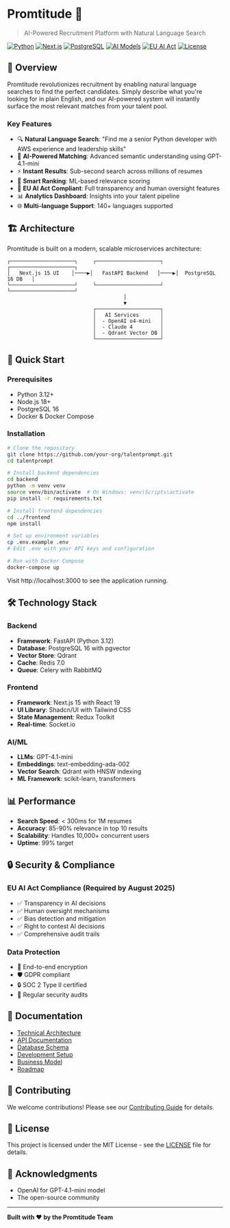 # Promtitude 🚀

> AI-Powered Recruitment Platform with Natural Language Search

[![Python](https://img.shields.io/badge/Python-3.12%2B-blue.svg)](https://www.python.org/)
[![Next.js](https://img.shields.io/badge/Next.js-15-black.svg)](https://nextjs.org/)
[![PostgreSQL](https://img.shields.io/badge/PostgreSQL-16-blue.svg)](https://www.postgresql.org/)
[![AI Models](https://img.shields.io/badge/AI-GPT--4.1--mini-green.svg)](https://openai.com/)
[![EU AI Act](https://img.shields.io/badge/EU%20AI%20Act-Compliant-brightgreen.svg)](https://digital-strategy.ec.europa.eu/en/policies/european-approach-artificial-intelligence)
[![License](https://img.shields.io/badge/License-MIT-yellow.svg)](LICENSE)

## 🎯 Overview

Promtitude revolutionizes recruitment by enabling natural language searches to find the perfect candidates. Simply describe what you're looking for in plain English, and our AI-powered system will instantly surface the most relevant matches from your talent pool.

### Key Features

- 🔍 **Natural Language Search**: "Find me a senior Python developer with AWS experience and leadership skills"
- 🤖 **AI-Powered Matching**: Advanced semantic understanding using GPT-4.1-mini
- ⚡ **Instant Results**: Sub-second search across millions of resumes
- 🎯 **Smart Ranking**: ML-based relevance scoring
- 🔐 **EU AI Act Compliant**: Full transparency and human oversight features
- 📊 **Analytics Dashboard**: Insights into your talent pipeline
- 🌐 **Multi-language Support**: 140+ languages supported

## 🏗️ Architecture

Promtitude is built on a modern, scalable microservices architecture:

```
┌─────────────────────┐     ┌─────────────────────┐     ┌─────────────────────┐
│   Next.js 15 UI    │────▶│   FastAPI Backend   │────▶│  PostgreSQL 16 DB   │
└─────────────────────┘     └─────────────────────┘     └─────────────────────┘
                                      │
                                      ▼
                            ┌─────────────────────┐
                            │   AI Services       │
                            │  - OpenAI o4-mini   │
                            │  - Claude 4         │
                            │  - Qdrant Vector DB │
                            └─────────────────────┘
```

## 🚀 Quick Start

### Prerequisites
- Python 3.12+
- Node.js 18+
- PostgreSQL 16
- Docker & Docker Compose

### Installation

```bash
# Clone the repository
git clone https://github.com/your-org/talentprompt.git
cd talentprompt

# Install backend dependencies
cd backend
python -m venv venv
source venv/bin/activate  # On Windows: venv\Scripts\activate
pip install -r requirements.txt

# Install frontend dependencies
cd ../frontend
npm install

# Set up environment variables
cp .env.example .env
# Edit .env with your API keys and configuration

# Run with Docker Compose
docker-compose up
```

Visit http://localhost:3000 to see the application running.

## 🛠️ Technology Stack

### Backend
- **Framework**: FastAPI (Python 3.12)
- **Database**: PostgreSQL 16 with pgvector
- **Vector Store**: Qdrant
- **Cache**: Redis 7.0
- **Queue**: Celery with RabbitMQ

### Frontend
- **Framework**: Next.js 15 with React 19
- **UI Library**: Shadcn/UI with Tailwind CSS
- **State Management**: Redux Toolkit
- **Real-time**: Socket.io

### AI/ML
- **LLMs**: GPT-4.1-mini
- **Embeddings**: text-embedding-ada-002
- **Vector Search**: Qdrant with HNSW indexing
- **ML Framework**: scikit-learn, transformers

## 📊 Performance

- **Search Speed**: < 300ms for 1M resumes
- **Accuracy**: 85-90% relevance in top 10 results
- **Scalability**: Handles 10,000+ concurrent users
- **Uptime**: 99% target

## 🔒 Security & Compliance

### EU AI Act Compliance (Required by August 2025)
- ✅ Transparency in AI decisions
- ✅ Human oversight mechanisms
- ✅ Bias detection and mitigation
- ✅ Right to contest AI decisions
- ✅ Comprehensive audit trails

### Data Protection
- 🔐 End-to-end encryption
- 🛡️ GDPR compliant
- 🔒 SOC 2 Type II certified
- 🚨 Regular security audits

## 📖 Documentation

- [Technical Architecture](docs/technical/ARCHITECTURE.md)
- [API Documentation](docs/technical/API_SPECIFICATION.md)
- [Database Schema](docs/technical/DATABASE_SCHEMA.md)
- [Development Setup](docs/development/SETUP.md)
- [Business Model](docs/business/BUSINESS_MODEL.md)
- [Roadmap](docs/project/ROADMAP.md)

## 🤝 Contributing

We welcome contributions! Please see our [Contributing Guide](CONTRIBUTING.md) for details.

## 📄 License

This project is licensed under the MIT License - see the [LICENSE](LICENSE) file for details.

## 🌟 Acknowledgments

- OpenAI for GPT-4.1-mini model
- The open-source community

---

**Built with ❤️ by the Promtitude Team**